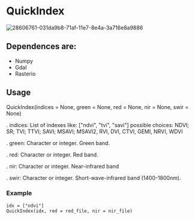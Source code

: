 # QuickIndex

![28606761-031da9b8-71af-11e7-8e4a-3a716e8a9886](https://user-images.githubusercontent.com/7756611/29248089-40c76e2c-7fe5-11e7-8c3f-73400c6f2c67.jpg)

## Dependences are:
- Numpy
- Gdal
- Rasterio

## Usage
QuickIndex(indices = None, green = None, red = None, nir = None, swir = None)

. indices: List of indexes like: ["ndvi", "tvi", "savi"]
  possible choices: NDVI; SR; TVI; TTVI; SAVI; MSAVI; MSAVI2, RVI, DVI, CTVI, GEMI, NRVI, WDVI
  
. green: Character or integer. Green band.

. red: Character or integer. Red band.

. nir: Character or integer. Near-infrared band

. swir: Character or integer. Short-wave-infrared band (1400-1800nm).

### Example
```
idx = ["ndvi"]
QuickIndex(idx, red = red_file, nir = nir_file)
```
